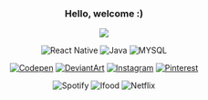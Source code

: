 <h3 align="center"> Hello, welcome :) </h3>
<div align="center">
    <img src="https://user-images.githubusercontent.com/88796071/210154781-848445a8-00d2-45a0-891f-6683b4cc5708.gif"/>
    
![React Native](https://img.shields.io/badge/React_Native-20232A?style=for-the-badge&logo=react&logoColor=61DAFB)
![Java](https://img.shields.io/badge/Java-ED8B00?style=for-the-badge&logo=java&logoColor=white)
![MYSQL](https://img.shields.io/badge/MySQL-00000F?style=for-the-badge&logo=mysql&logoColor=white)

[![Codepen](https://img.shields.io/badge/Codepen-000000?style=for-the-badge&logo=codepen&logoColor=white)](https://codepen.io/alaquoke)
[![DeviantArt](https://img.shields.io/badge/DeviantArt-05CC47?style=for-the-badge&logo=deviantart&logoColor=white)](https://www.deviantart.com/floxllyn)
[![Instagram](https://img.shields.io/badge/Instagram-E4405F?style=for-the-badge&logo=instagram&logoColor=white)](https://instagram.com/alaquoke)
[![Pinterest](https://img.shields.io/badge/Pinterest-%23E60023.svg?&style=for-the-badge&logo=Pinterest&logoColor=white)](https://www.pinterest.de/malualaquoke/)

![Spotify](https://img.shields.io/badge/Spotify-1ED760?&style=for-the-badge&logo=spotify&logoColor=white)
![Ifood](https://img.shields.io/badge/iFood-EA1D2C?style=for-the-badge&logo=ifood&logoColor=white)
![Netflix](https://img.shields.io/badge/Netflix-E50914?style=for-the-badge&logo=netflix&logoColor=white)
</div>


